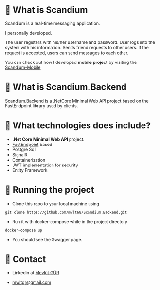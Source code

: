 # 📝 What is Scandium


Scandium is a real-time messaging application.

I personally developed.

The user registers with his/her username and password. User logs into the system with his information. Sends friend requests to other users. If the request is accepted, users can send messages to each other.

You can check out how I developed <b>mobile project</b> by visiting the [Scandium-Mobile](https://github.com/mwlt68/Scandium-Mobile)

# 📝 What is Scandium.Backend

Scandium.Backend is a .NetCore Minimal Web API project based on the FastEndpoint library used by clients.



# 🤔 What technologies does include?

* <b>.Net Core Minimal Web API </b> project.
* [FastEndpoint](https://fast-endpoints.com/) based 
* Postgre Sql
* SignalR
* Containerization
* JWT implementation for security
* Entity Framework

# 🚀 Running the project



- Clone this repo to your local machine using

```
git clone https://github.com/mwlt68/Scandium.Backend.git
```
- Run it with docker-compose while in the project directory

```
docker-compose up
```


* You should see the Swagger page.



# 📌 Contact

* Linkedin at [Mevlüt GÜR](https://www.linkedin.com/in/mevlut-gur/)

* mwltgr@gmail.com
